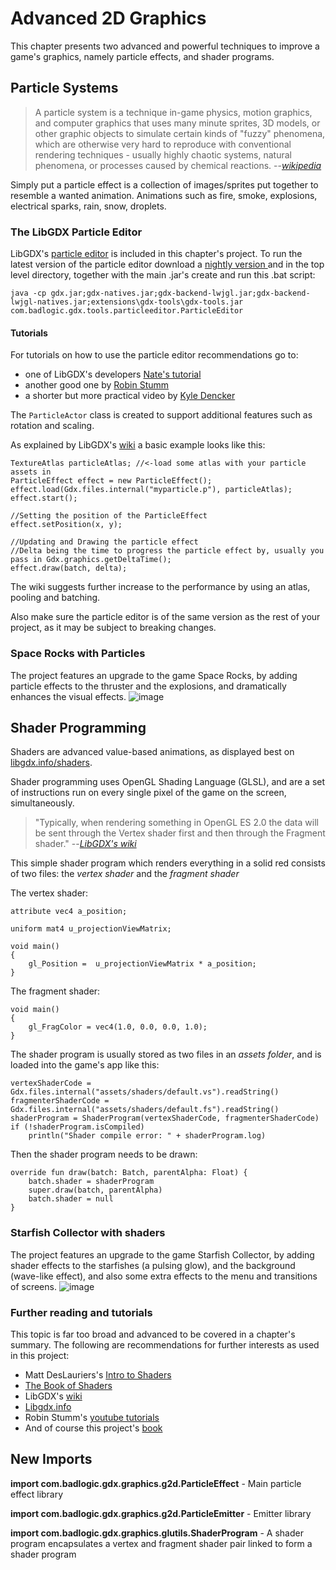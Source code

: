# Advanced 2D Graphics
This chapter presents two advanced and powerful techniques to improve a game's graphics, namely particle effects, and shader programs.

## Particle Systems
>A particle system is a technique in-game physics, motion graphics, and computer graphics that uses many minute sprites, 3D models, or other graphic objects to simulate certain kinds of "fuzzy" phenomena, which are otherwise very hard to reproduce with conventional rendering techniques - usually highly chaotic systems, natural phenomena, or processes caused by chemical reactions. --<cite>[wikipedia](https://en.wikipedia.org/wiki/Particle_system)</cite>

Simply put a particle effect is a collection of images/sprites put together to resemble a wanted animation. Animations such as fire, smoke, explosions, electrical sparks, rain, snow, droplets.

### The LibGDX Particle Editor
LibGDX's [particle editor](https://github.com/libgdx/libgdx/wiki/2D-Particle-Editor) is included in this chapter's project. To run the latest version of the particle editor download a [nightly version ](https://libgdx.badlogicgames.com/ci/nightlies/) and in the top level directory, together with the main .jar's create and run this .bat script:
```
java -cp gdx.jar;gdx-natives.jar;gdx-backend-lwjgl.jar;gdx-backend-lwjgl-natives.jar;extensions\gdx-tools\gdx-tools.jar com.badlogic.gdx.tools.particleeditor.ParticleEditor
```

#### Tutorials
For tutorials on how to use the particle editor recommendations go to:
* one of LibGDX's developers [Nate's tutorial](https://www.youtube.com/watch?v=w8xkf3O4nho)
* another good one by [Robin Stumm](https://www.youtube.com/watch?v=LCLa-rgR_MA)
* a shorter but more practical video by [Kyle Dencker](https://www.youtube.com/watch?v=520vA2elV4M)

The `ParticleActor` class is created to support additional features such as rotation and scaling.

As explained by LibGDX's [wiki](https://github.com/libgdx/libgdx/wiki/2D-ParticleEffects#basic-particleeffect-usage) a basic example looks like this:
```
TextureAtlas particleAtlas; //<-load some atlas with your particle assets in
ParticleEffect effect = new ParticleEffect();
effect.load(Gdx.files.internal("myparticle.p"), particleAtlas);
effect.start();

//Setting the position of the ParticleEffect
effect.setPosition(x, y);

//Updating and Drawing the particle effect
//Delta being the time to progress the particle effect by, usually you pass in Gdx.graphics.getDeltaTime();
effect.draw(batch, delta);
```
The wiki suggests further increase to the performance by using an atlas, pooling and batching.

Also make sure the particle editor is of the same version as the rest of your project, as it may be subject to breaking changes.

### Space Rocks with Particles
The project features an upgrade to the game Space Rocks, by adding particle effects to the thruster and the explosions, and dramatically enhances the visual effects.
![image](https://user-images.githubusercontent.com/4059636/66285066-411dfc00-e8cb-11e9-8a11-f393b7895bbc.png)

## Shader Programming
Shaders are advanced value-based animations, as displayed best on [libgdx.info/shaders](https://libgdx.info/shaders/).

Shader programming uses OpenGL Shading Language (GLSL), and are a set of instructions run on every single pixel of the game on the screen, simultaneously.
> "Typically, when rendering something in OpenGL ES 2.0 the data will be sent through the Vertex shader first and then through the Fragment shader." --<cite>[LibGDX's wiki](https://github.com/libgdx/libgdx/wiki/Shaders)</cite>

This simple shader program which renders everything in a solid red consists of two files: the _vertex shader_ and the _fragment shader_

The vertex shader:
```
attribute vec4 a_position;

uniform mat4 u_projectionViewMatrix;

void main()
{
    gl_Position =  u_projectionViewMatrix * a_position;
} 
```

The fragment shader:
```
void main()
{
    gl_FragColor = vec4(1.0, 0.0, 0.0, 1.0);
}
```

The shader program is usually stored as two files in an _assets folder_, and is loaded into the game's app like this:
```
vertexShaderCode = Gdx.files.internal("assets/shaders/default.vs").readString()
fragmenterShaderCode = Gdx.files.internal("assets/shaders/default.fs").readString()
shaderProgram = ShaderProgram(vertexShaderCode, fragmenterShaderCode)
if (!shaderProgram.isCompiled)
    println("Shader compile error: " + shaderProgram.log)
```

Then the shader program needs to be drawn:
```
override fun draw(batch: Batch, parentAlpha: Float) {
    batch.shader = shaderProgram
    super.draw(batch, parentAlpha)
    batch.shader = null
}
```

### Starfish Collector with shaders
The project features an upgrade to the game Starfish Collector, by adding shader effects to the starfishes (a pulsing glow), and the background (wave-like effect), and also some extra effects to the menu and transitions of screens.
![image](https://user-images.githubusercontent.com/4059636/66285729-534d6980-e8ce-11e9-82b6-d3dea2332fd0.png)

### Further reading and tutorials
This topic is far too broad and advanced to be covered in a chapter's summary. The following are recommendations for further interests as used in this project:
* Matt DesLauriers's [Intro to Shaders](https://github.com/mattdesl/lwjgl-basics/wiki/Shaders)
* [The Book of Shaders](https://thebookofshaders.com)
* LibGDX's [wiki](https://github.com/libgdx/libgdx/wiki/Shaders)
* [Libgdx.info](https://github.com/libgdx/libgdx/wiki/Shaders)
* Robin Stumm's [youtube tutorials](https://www.youtube.com/watch?v=1mIdNru2VO0)
* And of course this project's [book](https://www.apress.com/gp/book/9781484233238)

## New Imports

**import com.badlogic.gdx.graphics.g2d.ParticleEffect** - Main particle effect library

**import com.badlogic.gdx.graphics.g2d.ParticleEmitter** - Emitter library

**import com.badlogic.gdx.graphics.glutils.ShaderProgram** - A shader program encapsulates a vertex and fragment shader pair linked to form a shader program 
